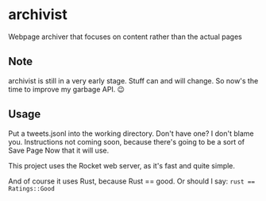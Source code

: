 # archivist
Webpage archiver that focuses on content rather than the actual pages

## Note
archivist is still in a very early stage. Stuff can and will change. So now's the time to improve my garbage API. :wink:

## Usage
Put a tweets.jsonl into the working directory. Don't have one? I don't blame you. Instructions not coming soon, because there's going to be a sort of Save Page Now that it will use.

This project uses the Rocket web server, as it's fast and quite simple.

And of course it uses Rust, because Rust == good. Or should I say: `rust == Ratings::Good`
